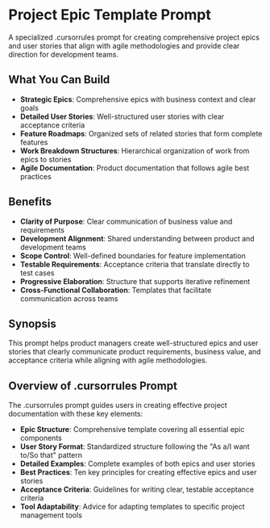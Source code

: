 # Project Epic Template Prompt

A specialized .cursorrules prompt for creating comprehensive project epics and user stories that align with agile methodologies and provide clear direction for development teams.

## What You Can Build

- **Strategic Epics**: Comprehensive epics with business context and clear goals
- **Detailed User Stories**: Well-structured user stories with clear acceptance criteria
- **Feature Roadmaps**: Organized sets of related stories that form complete features
- **Work Breakdown Structures**: Hierarchical organization of work from epics to stories
- **Agile Documentation**: Product documentation that follows agile best practices

## Benefits

- **Clarity of Purpose**: Clear communication of business value and requirements
- **Development Alignment**: Shared understanding between product and development teams
- **Scope Control**: Well-defined boundaries for feature implementation
- **Testable Requirements**: Acceptance criteria that translate directly to test cases
- **Progressive Elaboration**: Structure that supports iterative refinement
- **Cross-Functional Collaboration**: Templates that facilitate communication across teams

## Synopsis

This prompt helps product managers create well-structured epics and user stories that clearly communicate product requirements, business value, and acceptance criteria while aligning with agile methodologies.

## Overview of .cursorrules Prompt

The .cursorrules prompt guides users in creating effective project documentation with these key elements:

- **Epic Structure**: Comprehensive template covering all essential epic components
- **User Story Format**: Standardized structure following the "As a/I want to/So that" pattern
- **Detailed Examples**: Complete examples of both epics and user stories
- **Best Practices**: Ten key principles for creating effective epics and user stories
- **Acceptance Criteria**: Guidelines for writing clear, testable acceptance criteria
- **Tool Adaptability**: Advice for adapting templates to specific project management tools
